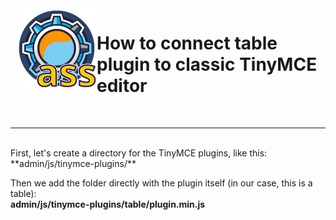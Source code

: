 <img src="https://raw.githubusercontent.com/tmutstudio/alternative-site-settings/master/.wordpress-org/icon-128x128.png" align="left" style="margin-left: 10px; margin-bottom: 10px;">

# How to connect table plugin to classic TinyMCE editor


<br>

-------------
<br>
First, let's create a directory for the TinyMCE plugins, like this:<br>
**admin/js/tinymce-plugins/**

Then we add the folder directly with the plugin itself (in our case, this is a table):<br>
**admin/js/tinymce-plugins/table/plugin.min.js**



